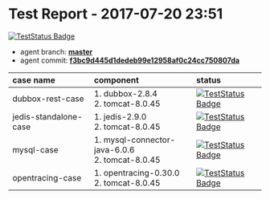 # Test Report - 2017-07-20 23:51

[![TestStatus Badge](https://img.shields.io/badge/test--status-passing-brightgreen.svg)]()

- agent branch: **[master](https://github.com/wu-sheng/sky-walking/tree/master)**
- agent commit: **[f3bc9d445d1dedeb99e12958af0c24cc750807da](https://github.com/wu-sheng/sky-walking/commit/f3bc9d445d1dedeb99e12958af0c24cc750807da)**

| case name     | component|status |
|:------------- |:--------|:-------|
| dubbox-rest-case  | 1. dubbox-2.8.4<br/>2. tomcat-8.0.45<br/>|[![TestStatus Badge](https://img.shields.io/badge/test--status-passing-brightgreen.svg)]() |
| jedis-standalone-case  | 1. jedis-2.9.0<br/>2. tomcat-8.0.45<br/>|[![TestStatus Badge](https://img.shields.io/badge/test--status-passing-brightgreen.svg)]() |
| mysql-case  | 1. mysql-connector-java-6.0.6<br/>2. tomcat-8.0.45<br/>|[![TestStatus Badge](https://img.shields.io/badge/test--status-passing-brightgreen.svg)]() |
| opentracing-case  | 1. opentracing-0.30.0<br/>2. tomcat-8.0.45<br/>|[![TestStatus Badge](https://img.shields.io/badge/test--status-passing-brightgreen.svg)]() |

